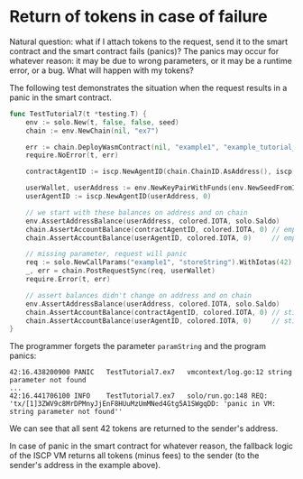 # Return of tokens in case of failure

Natural question: what if I attach tokens to the request, send it to the smart
contract and the smart contract fails (panics)? The panics may occur for
whatever reason: it may be due to wrong parameters, or it may be a runtime
error, or a bug. What will happen with my tokens?

The following test demonstrates the situation when the request results in a
panic in the smart contract.

```go
func TestTutorial7(t *testing.T) {
	env := solo.New(t, false, false, seed)
	chain := env.NewChain(nil, "ex7")

	err := chain.DeployWasmContract(nil, "example1", "example_tutorial_bg.wasm")
	require.NoError(t, err)

	contractAgentID := iscp.NewAgentID(chain.ChainID.AsAddress(), iscp.Hn("example1"))

	userWallet, userAddress := env.NewKeyPairWithFunds(env.NewSeedFromIndex(5))
	userAgentID := iscp.NewAgentID(userAddress, 0)

	// we start with these balances on address and on chain
	env.AssertAddressBalance(userAddress, colored.IOTA, solo.Saldo)
	chain.AssertAccountBalance(contractAgentID, colored.IOTA, 0) // empty
	chain.AssertAccountBalance(userAgentID, colored.IOTA, 0)     // empty

	// missing parameter, request will panic
	req := solo.NewCallParams("example1", "storeString").WithIotas(42)
	_, err = chain.PostRequestSync(req, userWallet)
	require.Error(t, err)

	// assert balances didn't change on address and on chain
	env.AssertAddressBalance(userAddress, colored.IOTA, solo.Saldo)
	chain.AssertAccountBalance(contractAgentID, colored.IOTA, 0) // still empty
	chain.AssertAccountBalance(userAgentID, colored.IOTA, 0)     // still empty
}
```   

The programmer forgets the parameter `paramString` and the program panics:

```
42:16.438200900	PANIC	TestTutorial7.ex7	vmcontext/log.go:12	string parameter not found
...
42:16.441706100	INFO	TestTutorial7.ex7	solo/run.go:148	REQ: 'tx/[1]3ZWV9c8MrDPMnyJjEnF8HUuMzUmMNed4Gtg5A1SWgqDD: 'panic in VM: string parameter not found''
```

We can see that all sent 42 tokens are returned to the sender's address.

In case of panic in the smart contract for whatever reason, the fallback logic of the ISCP VM
 returns all tokens (minus fees) to the sender (to the sender's address in the example above).